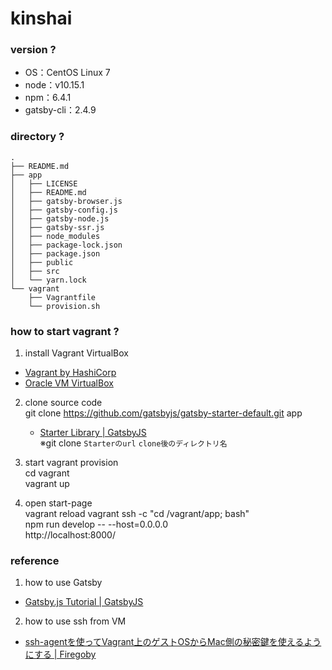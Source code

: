 # kinshai

### version ?
- OS：CentOS Linux 7
- node：v10.15.1
- npm：6.4.1
- gatsby-cli：2.4.9

### directory ?
```
.
├── README.md
├── app
│   ├── LICENSE
│   ├── README.md
│   ├── gatsby-browser.js
│   ├── gatsby-config.js
│   ├── gatsby-node.js
│   ├── gatsby-ssr.js
│   ├── node_modules
│   ├── package-lock.json
│   ├── package.json
│   ├── public
│   ├── src
│   └── yarn.lock
└── vagrant
    ├── Vagrantfile
    └── provision.sh
```

### how to start vagrant ?
1. install Vagrant VirtualBox
- [Vagrant by HashiCorp](https://www.vagrantup.com/)
- [Oracle VM VirtualBox](https://www.virtualbox.org/)

2. clone source code  
git clone https://github.com/gatsbyjs/gatsby-starter-default.git app
   - [Starter Library \| GatsbyJS](https://www.gatsbyjs.org/starters/?v=2)  
※git clone `Starterのurl` `clone後のディレクトリ名`

1. start vagrant provision  
cd vagrant  
vagrant up  

4. open start-page  
vagrant reload
vagrant ssh -c "cd /vagrant/app; bash"  
npm run develop -- --host=0.0.0.0  
http://localhost:8000/

### reference

1. how to use Gatsby
- [Gatsby\.js Tutorial \| GatsbyJS](https://www.gatsbyjs.org/tutorial/)

2. how to use ssh from VM
- [ssh\-agentを使ってVagrant上のゲストOSからMac側の秘密鍵を使えるようにする \| Firegoby](https://firegoby.jp/archives/5694)